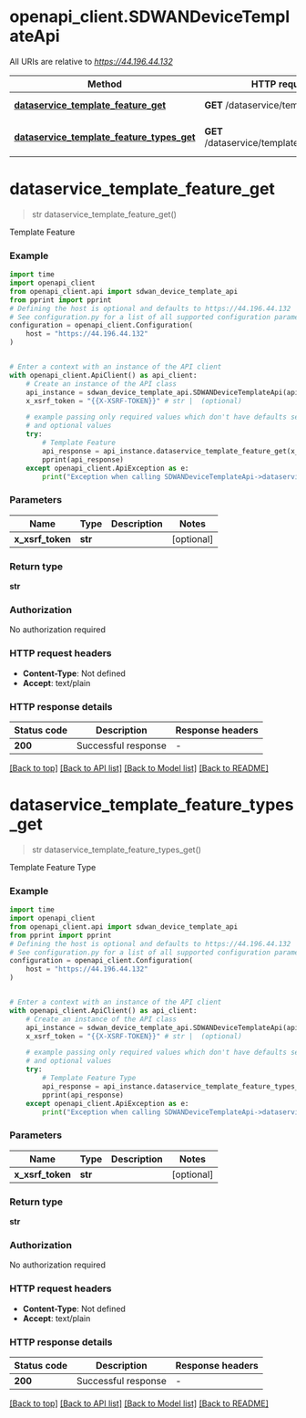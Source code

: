 # openapi_client.SDWANDeviceTemplateApi

All URIs are relative to *https://44.196.44.132*

Method | HTTP request | Description
------------- | ------------- | -------------
[**dataservice_template_feature_get**](SDWANDeviceTemplateApi.md#dataservice_template_feature_get) | **GET** /dataservice/template/feature | Template Feature
[**dataservice_template_feature_types_get**](SDWANDeviceTemplateApi.md#dataservice_template_feature_types_get) | **GET** /dataservice/template/feature/types | Template Feature Type


# **dataservice_template_feature_get**
> str dataservice_template_feature_get()

Template Feature

### Example


```python
import time
import openapi_client
from openapi_client.api import sdwan_device_template_api
from pprint import pprint
# Defining the host is optional and defaults to https://44.196.44.132
# See configuration.py for a list of all supported configuration parameters.
configuration = openapi_client.Configuration(
    host = "https://44.196.44.132"
)


# Enter a context with an instance of the API client
with openapi_client.ApiClient() as api_client:
    # Create an instance of the API class
    api_instance = sdwan_device_template_api.SDWANDeviceTemplateApi(api_client)
    x_xsrf_token = "{{X-XSRF-TOKEN}}" # str |  (optional)

    # example passing only required values which don't have defaults set
    # and optional values
    try:
        # Template Feature
        api_response = api_instance.dataservice_template_feature_get(x_xsrf_token=x_xsrf_token)
        pprint(api_response)
    except openapi_client.ApiException as e:
        print("Exception when calling SDWANDeviceTemplateApi->dataservice_template_feature_get: %s\n" % e)
```


### Parameters

Name | Type | Description  | Notes
------------- | ------------- | ------------- | -------------
 **x_xsrf_token** | **str**|  | [optional]

### Return type

**str**

### Authorization

No authorization required

### HTTP request headers

 - **Content-Type**: Not defined
 - **Accept**: text/plain


### HTTP response details

| Status code | Description | Response headers |
|-------------|-------------|------------------|
**200** | Successful response |  -  |

[[Back to top]](#) [[Back to API list]](../README.md#documentation-for-api-endpoints) [[Back to Model list]](../README.md#documentation-for-models) [[Back to README]](../README.md)

# **dataservice_template_feature_types_get**
> str dataservice_template_feature_types_get()

Template Feature Type

### Example


```python
import time
import openapi_client
from openapi_client.api import sdwan_device_template_api
from pprint import pprint
# Defining the host is optional and defaults to https://44.196.44.132
# See configuration.py for a list of all supported configuration parameters.
configuration = openapi_client.Configuration(
    host = "https://44.196.44.132"
)


# Enter a context with an instance of the API client
with openapi_client.ApiClient() as api_client:
    # Create an instance of the API class
    api_instance = sdwan_device_template_api.SDWANDeviceTemplateApi(api_client)
    x_xsrf_token = "{{X-XSRF-TOKEN}}" # str |  (optional)

    # example passing only required values which don't have defaults set
    # and optional values
    try:
        # Template Feature Type
        api_response = api_instance.dataservice_template_feature_types_get(x_xsrf_token=x_xsrf_token)
        pprint(api_response)
    except openapi_client.ApiException as e:
        print("Exception when calling SDWANDeviceTemplateApi->dataservice_template_feature_types_get: %s\n" % e)
```


### Parameters

Name | Type | Description  | Notes
------------- | ------------- | ------------- | -------------
 **x_xsrf_token** | **str**|  | [optional]

### Return type

**str**

### Authorization

No authorization required

### HTTP request headers

 - **Content-Type**: Not defined
 - **Accept**: text/plain


### HTTP response details

| Status code | Description | Response headers |
|-------------|-------------|------------------|
**200** | Successful response |  -  |

[[Back to top]](#) [[Back to API list]](../README.md#documentation-for-api-endpoints) [[Back to Model list]](../README.md#documentation-for-models) [[Back to README]](../README.md)

